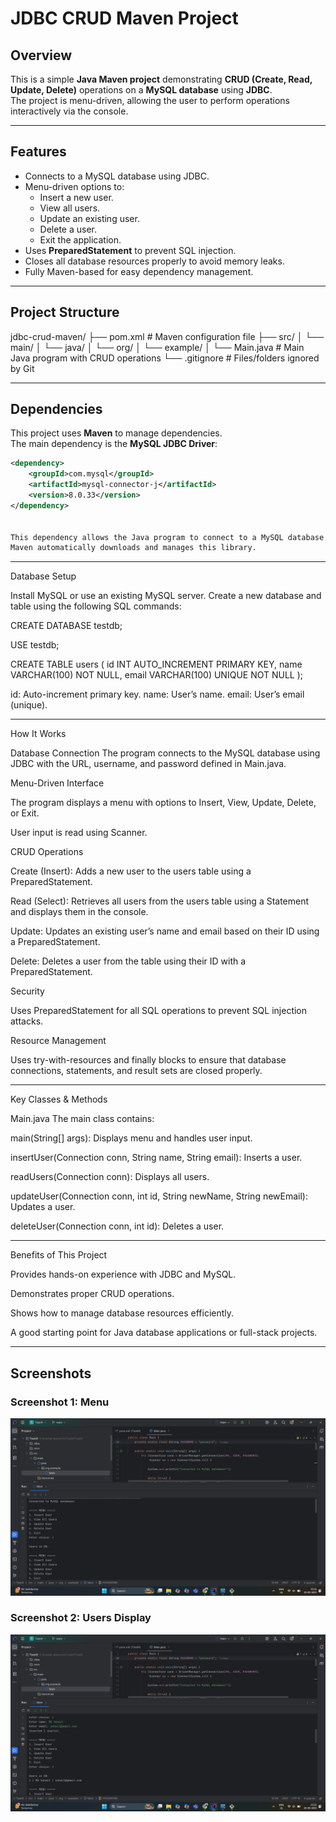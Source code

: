 # JDBC CRUD Maven Project

## Overview
This is a simple **Java Maven project** demonstrating **CRUD (Create, Read, Update, Delete)** operations on a **MySQL database** using **JDBC**.  
The project is menu-driven, allowing the user to perform operations interactively via the console.

---

## Features
- Connects to a MySQL database using JDBC.
- Menu-driven options to:
  - Insert a new user.
  - View all users.
  - Update an existing user.
  - Delete a user.
  - Exit the application.
- Uses **PreparedStatement** to prevent SQL injection.
- Closes all database resources properly to avoid memory leaks.
- Fully Maven-based for easy dependency management.

---

## Project Structure
jdbc-crud-maven/
├── pom.xml # Maven configuration file
├── src/
│ └── main/
│ └── java/
│ └── org/
│ └── example/
│ └── Main.java # Main Java program with CRUD operations
└── .gitignore # Files/folders ignored by Git


---

## Dependencies
This project uses **Maven** to manage dependencies.  
The main dependency is the **MySQL JDBC Driver**:

```xml
<dependency>
    <groupId>com.mysql</groupId>
    <artifactId>mysql-connector-j</artifactId>
    <version>8.0.33</version>
</dependency>


This dependency allows the Java program to connect to a MySQL database.
Maven automatically downloads and manages this library.

```

---

Database Setup

Install MySQL or use an existing MySQL server.
Create a new database and table using the following SQL commands:


CREATE DATABASE testdb;

USE testdb;

CREATE TABLE users (
    id INT AUTO_INCREMENT PRIMARY KEY,
    name VARCHAR(100) NOT NULL,
    email VARCHAR(100) UNIQUE NOT NULL
);

id: Auto-increment primary key.
name: User’s name.
email: User’s email (unique).

---
How It Works

Database Connection
The program connects to the MySQL database using JDBC with the URL, username, and password defined in Main.java.

Menu-Driven Interface

The program displays a menu with options to Insert, View, Update, Delete, or Exit.

User input is read using Scanner.

CRUD Operations

Create (Insert): Adds a new user to the users table using a PreparedStatement.

Read (Select): Retrieves all users from the users table using a Statement and displays them in the console.

Update: Updates an existing user’s name and email based on their ID using a PreparedStatement.

Delete: Deletes a user from the table using their ID with a PreparedStatement.

Security

Uses PreparedStatement for all SQL operations to prevent SQL injection attacks.

Resource Management

Uses try-with-resources and finally blocks to ensure that database connections, statements, and result sets are closed properly.

---

Key Classes & Methods

Main.java
The main class contains:

main(String[] args): Displays menu and handles user input.

insertUser(Connection conn, String name, String email): Inserts a user.

readUsers(Connection conn): Displays all users.

updateUser(Connection conn, int id, String newName, String newEmail): Updates a user.

deleteUser(Connection conn, int id): Deletes a user.

---


Benefits of This Project

Provides hands-on experience with JDBC and MySQL.

Demonstrates proper CRUD operations.

Shows how to manage database resources efficiently.

A good starting point for Java database applications or full-stack projects.

---


## Screenshots

### Screenshot 1: Menu
![Screenshot 1](Screenshot1.png)

### Screenshot 2: Users Display
![Screenshot 2](Screenshot2.png)


